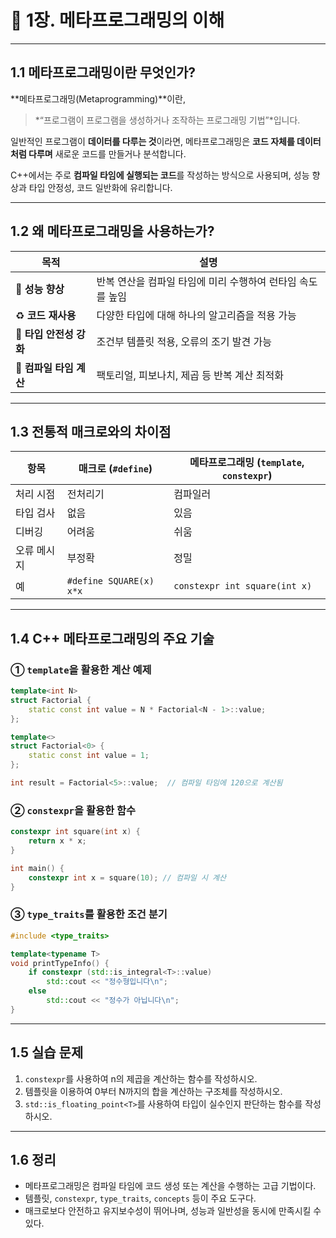 
# 📘 1장. 메타프로그래밍의 이해

---

## 1.1 메타프로그래밍이란 무엇인가?

\*\*메타프로그래밍(Metaprogramming)\*\*이란,

> \*“프로그램이 프로그램을 생성하거나 조작하는 프로그래밍 기법”\*입니다.

일반적인 프로그램이 **데이터를 다루는 것**이라면, 메타프로그래밍은 **코드 자체를 데이터처럼 다루며** 새로운 코드를 만들거나 분석합니다.

C++에서는 주로 **컴파일 타임에 실행되는 코드**를 작성하는 방식으로 사용되며, 성능 향상과 타입 안정성, 코드 일반화에 유리합니다.

---

## 1.2 왜 메타프로그래밍을 사용하는가?

| 목적               | 설명                                |
| ---------------- | --------------------------------- |
| 🔧 **성능 향상**     | 반복 연산을 컴파일 타임에 미리 수행하여 런타임 속도를 높임 |
| ♻️ **코드 재사용**    | 다양한 타입에 대해 하나의 알고리즘을 적용 가능        |
| 🧷 **타입 안전성 강화** | 조건부 템플릿 적용, 오류의 조기 발견 가능          |
| 🧠 **컴파일 타임 계산** | 팩토리얼, 피보나치, 제곱 등 반복 계산 최적화        |

---

## 1.3 전통적 매크로와의 차이점

| 항목     | 매크로 (`#define`)         | 메타프로그래밍 (`template`, `constexpr`) |
| ------ | ----------------------- | --------------------------------- |
| 처리 시점  | 전처리기                    | 컴파일러                              |
| 타입 검사  | 없음                      | 있음                                |
| 디버깅    | 어려움                     | 쉬움                                |
| 오류 메시지 | 부정확                     | 정밀                                |
| 예      | `#define SQUARE(x) x*x` | `constexpr int square(int x)`     |

---

## 1.4 C++ 메타프로그래밍의 주요 기술

### ① `template`을 활용한 계산 예제

```cpp
template<int N>
struct Factorial {
    static const int value = N * Factorial<N - 1>::value;
};

template<>
struct Factorial<0> {
    static const int value = 1;
};

int result = Factorial<5>::value;  // 컴파일 타임에 120으로 계산됨
```

### ② `constexpr`을 활용한 함수

```cpp
constexpr int square(int x) {
    return x * x;
}

int main() {
    constexpr int x = square(10); // 컴파일 시 계산
}
```

### ③ `type_traits`를 활용한 조건 분기

```cpp
#include <type_traits>

template<typename T>
void printTypeInfo() {
    if constexpr (std::is_integral<T>::value)
        std::cout << "정수형입니다\n";
    else
        std::cout << "정수가 아닙니다\n";
}
```

---

## 1.5 실습 문제

1. `constexpr`를 사용하여 n의 제곱을 계산하는 함수를 작성하시오.
2. 템플릿을 이용하여 0부터 N까지의 합을 계산하는 구조체를 작성하시오.
3. `std::is_floating_point<T>`를 사용하여 타입이 실수인지 판단하는 함수를 작성하시오.

---

## 1.6 정리

* 메타프로그래밍은 컴파일 타임에 코드 생성 또는 계산을 수행하는 고급 기법이다.
* 템플릿, `constexpr`, `type_traits`, `concepts` 등이 주요 도구다.
* 매크로보다 안전하고 유지보수성이 뛰어나며, 성능과 일반성을 동시에 만족시킬 수 있다.
